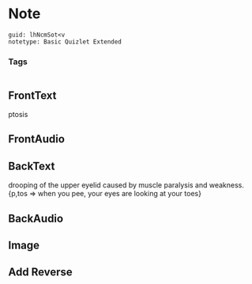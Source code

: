 # Note
```
guid: lhNcmSot<v
notetype: Basic Quizlet Extended
```

### Tags
```
```

## FrontText
ptosis

## FrontAudio


## BackText
drooping of the upper eyelid caused by muscle paralysis and weakness.
{p,tos => when you pee, your eyes are looking at your toes}

## BackAudio


## Image


## Add Reverse

